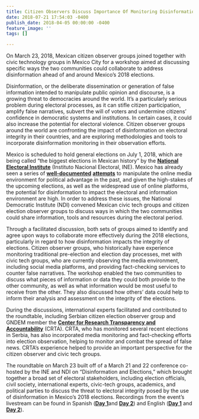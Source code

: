 ```yaml
---
title: Citizen Observers Discuss Importance Of Monitoring Disinformation In Elections
date: 2018-07-21 17:54:03 -0400
publish_date: 2018-04-05 00:00:00 -0400
feature_image: ''
tags: []

---
```

On March 23, 2018, Mexican citizen observer groups joined together with civic technology groups in Mexico City for a workshop aimed at discussing specific ways the two communities could collaborate to address disinformation ahead of and around Mexico’s 2018 elections.

Disinformation, or the deliberate dissemination or generation of false information intended to manipulate public opinion and discourse, is a growing threat to democracies around the world. It’s a particularly serious problem during electoral processes, as it can stifle citizen participation, amplify false narratives, subvert the will of voters and undermine citizens’ confidence in democratic systems and institutions. In certain cases, it could also increase the potential for electoral violence. Citizen observer groups around the world are confronting the impact of disinformation on electoral integrity in their countries, and are exploring methodologies and tools to incorporate disinformation monitoring in their observation efforts.

Mexico is scheduled to hold general elections on July 1, 2018, which are being called “the biggest elections in Mexican history” by the [**National Electoral Institute**](https://www.ine.mx/) (Instituto Nacional Electoral, INE). Mexico has already seen a series of [**well-documented**](https://www.wired.com/2015/08/pro-government-twitter-bots-try-hush-mexican-activists/) [**attempts**](https://elpais.com/internacional/2018/03/21/actualidad/1521628738_165398.html) to manipulate the online media environment for political advantage in the past, and given the high-stakes of the upcoming elections, as well as the widespread use of online platforms, the potential for disinformation to impact the electoral and information environment are high. In order to address these issues, the National Democratic Institute (NDI) convened Mexican civic tech groups and citizen election observer groups to discuss ways in which the two communities could share information, tools and resources during the electoral period.

Through a facilitated discussion, both sets of groups aimed to identify and agree upon ways to collaborate more effectively during the 2018 elections, particularly in regard to how disinformation impacts the integrity of elections. Citizen observer groups, who historically have experience monitoring traditional pre-election and election day processes, met with civic tech groups, who are currently observing the media environment, including social media platforms, and providing fact-checking services to counter false narratives. The workshop enabled the two communities to discuss what pieces of information or data they could both provide to the other community, as well as what information would be most useful to receive from the other. They also discussed how others’ data could help to inform their analysis and assessment on the integrity of the elections.

During the discussions, international experts facilitated and contributed to the roundtable, including Serbian citizen election observer group and GNDEM member the [**Center for Research Transparency and Accountability**](http://crta.rs/) (CRTA). CRTA, who has monitored several recent elections in Serbia, has also incorporated media monitoring and fact-checking efforts into election observation, helping to monitor and combat the spread of false news. CRTA’s experience helped to provide an important perspective for the citizen observer and civic tech groups.

The roundtable on March 23 built off of a March 21 and 22 conference co-hosted by the INE and NDI on “Disinformation and Elections,” which brought together a broad set of electoral stakeholders, including election officials, civil society, international experts, civic-tech groups, academics, and political parties to discuss the threat to electoral integrity posed by the use of disinformation in Mexico’s 2018 elections. Recordings from the event’s livestream can be found in Spanish ([**Day 1**](https://www.youtube.com/watch?v=RPR-k9_Jmgw)and [**Day 2**](https://www.youtube.com/watch?v=29Gifiz4SXo)) and English ([**Day 1**](https://www.youtube.com/watch?v=2AylF7qGvhw) and [**Day 2**](https://www.youtube.com/watch?v=j8aS4mSRtLE)).